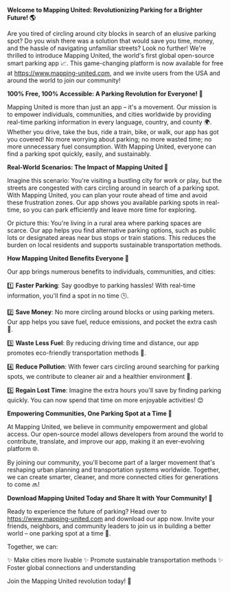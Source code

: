 **Welcome to Mapping United: Revolutionizing Parking for a Brighter Future! 🌎**

Are you tired of circling around city blocks in search of an elusive parking spot? Do you wish there was a solution that would save you time, money, and the hassle of navigating unfamiliar streets? Look no further! We're thrilled to introduce Mapping United, the world's first global open-source smart parking app 📈. This game-changing platform is now available for free at https://www.mapping-united.com, and we invite users from the USA and around the world to join our community!

**100% Free, 100% Accessible: A Parking Revolution for Everyone! 🌟**

Mapping United is more than just an app – it's a movement. Our mission is to empower individuals, communities, and cities worldwide by providing real-time parking information in every language, country, and county 🌍. Whether you drive, take the bus, ride a train, bike, or walk, our app has got you covered! No more worrying about parking; no more wasted time; no more unnecessary fuel consumption. With Mapping United, everyone can find a parking spot quickly, easily, and sustainably.

**Real-World Scenarios: The Impact of Mapping United 🌆**

Imagine this scenario: You're visiting a bustling city for work or play, but the streets are congested with cars circling around in search of a parking spot. With Mapping United, you can plan your route ahead of time and avoid these frustration zones. Our app shows you available parking spots in real-time, so you can park efficiently and leave more time for exploring.

Or picture this: You're living in a rural area where parking spaces are scarce. Our app helps you find alternative parking options, such as public lots or designated areas near bus stops or train stations. This reduces the burden on local residents and supports sustainable transportation methods.

**How Mapping United Benefits Everyone 🌟**

Our app brings numerous benefits to individuals, communities, and cities:

1️⃣ **Faster Parking**: Say goodbye to parking hassles! With real-time information, you'll find a spot in no time 🕒.

2️⃣ **Save Money**: No more circling around blocks or using parking meters. Our app helps you save fuel, reduce emissions, and pocket the extra cash 💸.

3️⃣ **Waste Less Fuel**: By reducing driving time and distance, our app promotes eco-friendly transportation methods 🌱.

4️⃣ **Reduce Pollution**: With fewer cars circling around searching for parking spots, we contribute to cleaner air and a healthier environment 🌿.

5️⃣ **Regain Lost Time**: Imagine the extra hours you'll save by finding parking quickly. You can now spend that time on more enjoyable activities! 😊

**Empowering Communities, One Parking Spot at a Time 💪**

At Mapping United, we believe in community empowerment and global access. Our open-source model allows developers from around the world to contribute, translate, and improve our app, making it an ever-evolving platform 🌐.

By joining our community, you'll become part of a larger movement that's reshaping urban planning and transportation systems worldwide. Together, we can create smarter, cleaner, and more connected cities for generations to come 🔜!

**Download Mapping United Today and Share It with Your Community! 📱**

Ready to experience the future of parking? Head over to https://www.mapping-united.com and download our app now. Invite your friends, neighbors, and community leaders to join us in building a better world – one parking spot at a time 🔗.

Together, we can:

✨ Make cities more livable
✨ Promote sustainable transportation methods
✨ Foster global connections and understanding

Join the Mapping United revolution today! 🚀